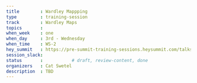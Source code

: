 ```yaml
---
title        : Wardley Mappping 
type         : training-session
track        : Wardley Maps
topics       : 
when_week    : one
when_day     : 3rd - Wednesday
when_time    : WS-2
hey_summit   : https://pre-summit-training-sessions.heysummit.com/talks/wardley-mappping/
session_slack:
status       :           # draft, review-content, done
organizers   : Cat Swetel
description  : TBD
---
```



<!--(add intro)

## Join Cat for an introduction to Wardley Maps, a tool for thinking about the evolution of technology systems. In this session you will learn the basics of Wardley Mapping and have an opportunity to create your first map. Armed with a set of resources for continued learning and set of tools and aids for map making (including tools for facilitating a virtual mapping session!), you will leave the session ready to go forth and map! Come find out why our industry is buzzing about Wardley Maps!

(...)

## What

(...)

## Outcomes

(...)

## References

(...)


## Previous-->
